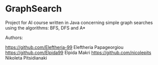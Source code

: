 # GraphSearch
Project for AI course written in Java concerning simple graph searches using the algorithms: BFS, DFS and A*


Authors: 

https://github.com/Eleftheria-99 Eleftheria Papageorgiou
https://github.com/Elpida99 Elpida Makri
https://github.com/nicolepits Nikoleta Pitsidianaki
